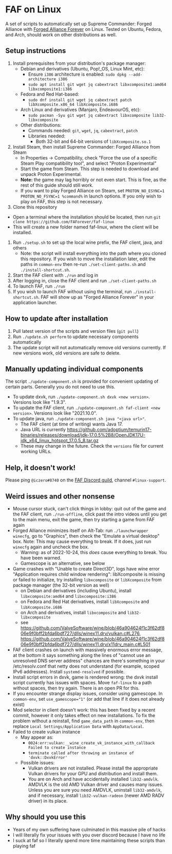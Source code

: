 # FAF on Linux

A set of scripts to automatically set up Supreme Commander: Forged Alliance with [Forged Alliance Forever](https://faforever.com/) on Linux. Tested on Ubuntu, Fedora, and Arch, should work on other distributions as well.

## Setup instructions

1. Install prerequisites from your distribution's package manager:
   - Debian and derivatives (Ubuntu, Pop!\_OS, Linux Mint, etc):
     - Ensure `i386` architecture is enabled: `sudo dpkg --add-architecture i386`
     - `sudo apt install git wget jq cabextract libxcomposite1:amd64 libxcomposite1:i386`
   - Fedora and Red Hat-based:
     - `sudo dnf install git wget jq cabextract patch libXcomposite.x86_64 libXcomposite.i686`
   - Arch Linux and derivatives (Manjaro, EndeavourOS, etc):
     - `sudo pacman -Syu git wget jq cabextract libxcomposite lib32-libxcomposite`
   - Other distributions:
     - Commands needed: `git`, `wget`, `jq`, `cabextract`, `patch`
     - Libraries needed:
       - Both 32-bit and 64-bit versions of `libXcomposite.so.1`
1. Install Steam, then install Supreme Commander: Forged Alliance from Steam
   - In Properties -> Compatibility, check "Force the use of a specific Steam Play compatibility tool", and select "Proton Experimental"
   - Start the game from Steam. This step is needed to download and unpack Proton Experimental.
   - **Note:** the game may lag horribly or not even start. This is fine, as the rest of this guide should still work.
   - If you want to play Forged Alliance on Steam, set `PROTON_NO_ESYNC=1 PROTON_NO_FSYNC=1 %command%` in launch options. If you only wish to play on FAF, this step is not necessary.
1. Clone this repository
  - Open a terminal where the installation should be located, then run `git clone https://github.com/FAForever/faf-linux`
  - This will create a new folder named faf-linux, where the client will be installed.
1. Run `./setup.sh` to set up the local wine prefix, the FAF client, java, and others
   - Note: the script will install everything into the path where you cloned this repository. If you wish to move the installation later, edit the paths in `common-env` then re-run `./set-client-paths.sh` and `./install-shortcut.sh`.
1. Start the FAF client with `./run` and log in
1. After logging in, close the FAF client and run `./set-client-paths.sh`
1. To launch FAF, run `./run`
1. If you wish to launch FAF without using the terminal, run `./install-shortcut.sh`. FAF will show up as "Forged Alliance Forever" in your application launcher.

## How to update after installation

1. Pull latest version of the scripts and version files (`git pull`)
1. Run `./update.sh perform` to update necessary components automatically
1. The update script will not automatically remove old versions currently. If new versions work, old versions are safe to delete.

## Manually updating individual components

The script `./update-component.sh` is provided for convenient updating of certain parts. Generally you do not need to use this.

- To update dxvk, run `./update-component.sh dxvk <new version>`. Versions look like "1.9.3".
- To update the FAF client, run `./update-component.sh faf-client <new version>`. Versions look like "2021.10.0".
- To update java, run `./update-component.sh java "<java url>"`.
  - The FAF client (at time of writing) wants Java 17.
  - Java URL is currently <https://github.com/adoptium/temurin17-binaries/releases/download/jdk-17.0.5%2B8/OpenJDK17U-jdk_x64_linux_hotspot_17.0.5_8.tar.gz>
  - These may change in the future. Check the `versions` file for current working URLs.

## Help, it doesn't work!

Please ping `@iczero#8740` on the [FAF Discord guild](https://discord.com/invite/hgvj6Af), channel `#linux-support`.

## Weird issues and other nonsense

- Mouse cursor stuck, can't click things in lobby: quit out of the game and the FAF client, run `./run-offline`, click past the intro videos until you get to the main menu, exit the game, then try starting a game from FAF again
- Forged Alliance minimizes itself on Alt-Tab: run `./launchwrapper winecfg`, go to "Graphics", then check the "Emulate a virtual desktop" box. Note: This may cause everything to break. If it does, just run `winecfg` again and uncheck the box.
  - Warning: as of 2022-10-24, this *does* cause everything to break. You have been warned.
  - Gamescope is an alternative, see below
- Game crashes with "Unable to create Direct3D", logs have wine error "Application requires child window rendering": libXcomposite is missing or failed to initialize, try installing `libxcomposite` or `libXcomposite` from package manager (the 32-bit version as well)
  - on Debian and derivatives (including Ubuntu), install `libxcomposite:amd64` and `libxcomposite:i386`
  - on Fedora and Red Hat derivatives, install `libXcomposite` and `libXcomposite.i686`
  - on Arch and derivatives, install `libxcomposite` and `lib32-libxcomposite`
  - see <https://github.com/ValveSoftware/wine/blob/46a904624f1c3f62df806e9f0bff2bfda6bdf727/dlls/winex11.drv/vulkan.c#L276>, <https://github.com/ValveSoftware/wine/blob/46a904624f1c3f62df806e9f0bff2bfda6bdf727/dlls/winex11.drv/x11drv_main.c#L501>
- FAF client crashes on launch with massively enormous error message, at the bottom it says something along the lines of "cannot use an unresolved DNS server address" chances are there's something in your /etc/resolv.conf that netty does not understand (for example, scoped IPv6 addresses). Install `systemd-resolved` if possible.
- Install script errors in dxvk, game is rendered wrong: the dxvk install script currently has issues with spaces. Move `faf-linux` to a path without spaces, then try again. There is an open PR for this.
- If you encounter strange display issues, consider using gamescope. In `common-env`, set `use_gamescope="1"` (or add that line if it does not already exist)
- Mod selector in client doesn't work: this has been fixed by a recent commit, however it only takes effect on new installations. To fix the problem without a reinstall, find `game_data_path` in `common-env`, then replace `Local Settings/Application Data` with `AppData/Local`.
- Failed to create vulkan instance
  - May appear as:
    - `0024:err:vulkan:__wine_create_vk_instance_with_callback Failed to create instance`
    - `terminate called after throwing an instance of 'dxvk::DxvkError'`
  - Possible issues:
    - Vulkan drivers are not installed. Please install the appropriate Vulkan drivers for your GPU and distribution and install them.
    - You are on Arch and have accidentally installed `lib32-amdvlk`. AMDVLK is the old AMD Vulkan driver and causes many issues. Unless you are sure you need AMDVLK, uninstall `lib32-amdvlk`, and if necessary, install `lib32-vulkan-radeon` (newer AMD RADV driver) in its place.

## Why should you use this

- Years of my own suffering have culminated in this massive pile of hacks
- I will literally fix your issues with you over discord because I have no life
- I suck at faf so I literally spend more time maintaining these scripts than playing faf
